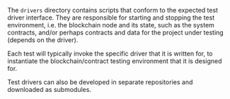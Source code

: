 
The `drivers` directory contains scripts that conform to the expected test driver interface. They are responsible for starting and stopping the test environment, i.e. the blockchain node and its state, such as the system contracts, and/or perhaps contracts and data for the project under testing (depends on the driver).

Each test will typically invoke the specific driver that it is written for, to instantiate the blockchain/contract testing environment that it is designed for.

Test drivers can also be developed in separate repositories and downloaded as submodules.



